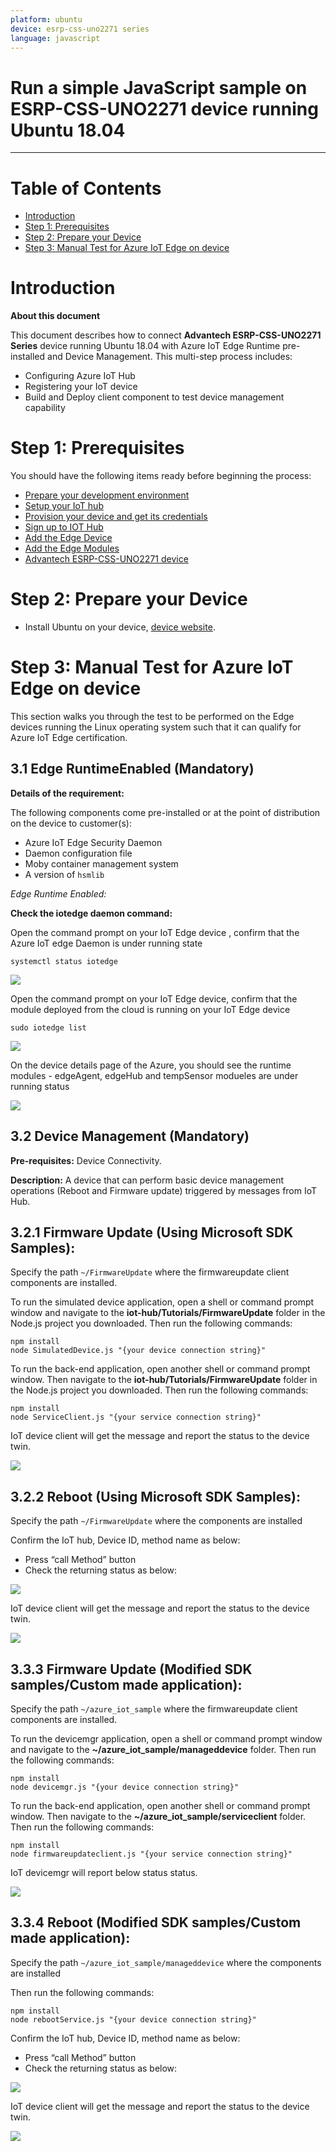 ```yaml
---
platform: ubuntu
device: esrp-css-uno2271 series
language: javascript
---
```


Run a simple JavaScript sample on ESRP-CSS-UNO2271 device running Ubuntu 18.04
===
---

# Table of Contents

-   [Introduction](#Introduction)
-   [Step 1: Prerequisites](#Prerequisites)
-   [Step 2: Prepare your Device](#PrepareDevice)
-   [Step 3: Manual Test for Azure IoT Edge on device](#Manual)

<a name="Introduction"></a>
# Introduction

**About this document**

This document describes how to connect **Advantech ESRP-CSS-UNO2271 Series** device running Ubuntu 18.04 with Azure IoT Edge Runtime pre-installed and Device Management. This multi-step process includes:

-   Configuring Azure IoT Hub
-   Registering your IoT device
-   Build and Deploy client component to test device management capability 

<a name="Prerequisites"></a>
# Step 1: Prerequisites

You should have the following items ready before beginning the process:

-   [Prepare your development environment][setup-devbox-linux]
-   [Setup your IoT hub](https://account.windowsazure.com/signup?offer=ms-azr-0044p)
-   [Provision your device and get its credentials][lnk-manage-iot-hub]
-   [Sign up to IOT Hub](https://account.windowsazure.com/signup?offer=ms-azr-0044p)
-   [Add the Edge Device](https://docs.microsoft.com/en-us/azure/iot-edge/quickstart-linux)
-   [Add the Edge Modules](https://docs.microsoft.com/en-us/azure/iot-edge/quickstart-linux#deploy-a-module)
-   [Advantech ESRP-CSS-UNO2271 device](http://www.advantech.tw/products/1-2mlj9a/uno-2271g/mod_dc90e0bd-6f2f-47d1-ad72-0e4bd245407d)

<a name="PrepareDevice"></a>
# Step 2: Prepare your Device

-   Install Ubuntu on your device, [device website](http://www.advantech.tw/products/1-2mlj9a/uno-2271g/mod_dc90e0bd-6f2f-47d1-ad72-0e4bd245407d).

<a name="Manual"></a>
# Step 3: Manual Test for Azure IoT Edge on device

This section walks you through the test to be performed on the Edge devices running the Linux operating system such that it can qualify for Azure IoT Edge certification.

<a name="Step-3-1-IoTEdgeRunTime"></a>
## 3.1 Edge RuntimeEnabled (Mandatory)

**Details of the requirement:**

The following components come pre-installed or at the point of distribution on the device to customer(s):

-   Azure IoT Edge Security Daemon
-   Daemon configuration file
-   Moby container management system
-   A version of `hsmlib` 

*Edge Runtime Enabled:*

**Check the iotedge daemon command:** 

Open the command prompt on your IoT Edge device , confirm that the Azure IoT edge Daemon is under running state

    systemctl status iotedge

 ![](./media/esrp-css-uno2271/Capture.png)

Open the command prompt on your IoT Edge device, confirm that the module deployed from the cloud is running on your IoT Edge device

    sudo iotedge list

 ![](./media/esrp-css-uno2271/iotedgedaemon.png) 

On the device details page of the Azure, you should see the runtime modules - edgeAgent, edgeHub and tempSensor modueles are under running status

 ![](./media/esrp-css-uno2271/tempSensor.png)

<a name="Step-3-2-DeviceManagement"></a>
## 3.2 Device Management (Mandatory)

**Pre-requisites:** Device Connectivity.

**Description:** A device that can perform basic device management operations (Reboot and Firmware update) triggered by messages from IoT Hub.

## 3.2.1 Firmware Update (Using Microsoft SDK Samples):

Specify the path ``` ~/FirmwareUpdate ``` where the firmwareupdate client components are installed.

To run the simulated device application, open a shell or command prompt window and navigate to the **iot-hub/Tutorials/FirmwareUpdate** folder in the Node.js project you downloaded. Then run the following commands:

    npm install
    node SimulatedDevice.js "{your device connection string}"

To run the back-end application, open another shell or command prompt window. Then navigate to the **iot-hub/Tutorials/FirmwareUpdate** folder in the Node.js project you downloaded. Then run the following commands:

    npm install
    node ServiceClient.js "{your service connection string}"

IoT device client will get the message and report the status to the device twin.

 ![](./media/esrp-css-uno2271/devicetwin.png)


## 3.2.2 Reboot (Using Microsoft SDK Samples):

Specify the path ``` ~/FirmwareUpdate ``` where the components are installed 

Confirm the IoT hub, Device ID, method name as below:

-   Press “call Method” button
-   Check the returning status as below:

 ![](./media/esrp-css-uno2271/reboot.png)


IoT device client will get the message and report the status to the device twin.

 ![](./media/esrp-css-uno2271/devicetwinmessage.png)
  
## 3.3.3 Firmware Update (Modified SDK samples/Custom made application):

Specify the path ``` ~/azure_iot_sample ``` where the firmwareupdate client components are installed.

To run the devicemgr application, open a shell or command prompt window and navigate to the **~/azure_iot_sample/manageddevice** folder. Then run the following commands:

    npm install
    node devicemgr.js "{your device connection string}"

To run the back-end application, open another shell or command prompt window. Then navigate to the **~/azure_iot_sample/serviceclient** folder. Then run the following commands:

    npm install
    node firmwareupdateclient.js "{your service connection string}"

IoT devicemgr will report below status status.

 ![](./media/esrp-css-uno2271/firmware_custom_1.png)

## 3.3.4 Reboot (Modified SDK samples/Custom made application): 

Specify the path ``` ~/azure_iot_sample/manageddevice ``` where the components are installed

Then run the following commands:

    npm install
    node rebootService.js "{your device connection string}"

Confirm the IoT hub, Device ID, method name as below:

-   Press “call Method” button
-   Check the returning status as below:

 ![](./media/esrp-css-uno2271/reboot_custom_2.png)


IoT device client will get the message and report the status to the device twin.

 ![](./media/esrp-css-uno2271/devicetwinmessage.png)

  
[setup-devbox-linux]: https://github.com/Azure/azure-iot-sdk-c/blob/master/doc/devbox_setup.md
[lnk-setup-iot-hub]: ../setup_iothub.md
[lnk-manage-iot-hub]: ../manage_iot_hub.md
